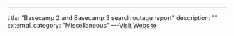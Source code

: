 ---
title: "Basecamp 2 and Basecamp 3 search outage report"
description: ""
external_category: "Miscellaneous"
---[Visit Website](https://m.signalvnoise.com/basecamp-2-and-basecamp-3-search-outage-report/)

